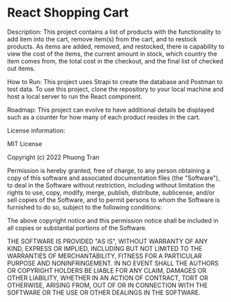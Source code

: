 # React Shopping Cart

Description: This project contains a list of products with the functionality to add item into the cart, remove item(s) from the cart, and to restock products. As items are added, removed, and restocked, there is capability to view the cost of the items, the current amount in stock, which country the item comes from, the total cost in the checkout, and the final list of checked out items. 

How to Run: This project uses Strapi to create the database and Postman to test data. To use this project, clone the repository to your local machine and host a local server to run the React component. 

Roadmap: This project can evolve to have additional details be displayed such as a counter for how many of each product resides in the cart. 

License information: 

MIT License

Copyright (c) 2022 Phuong Tran

Permission is hereby granted, free of charge, to any person obtaining a copy of this software and associated documentation files (the "Software"), to deal in the Software without restriction, including without limitation the rights to use, copy, modify, merge, publish, distribute, sublicense, and/or sell copies of the Software, and to permit persons to whom the Software is furnished to do so, subject to the following conditions:

The above copyright notice and this permission notice shall be included in all copies or substantial portions of the Software.

THE SOFTWARE IS PROVIDED "AS IS", WITHOUT WARRANTY OF ANY KIND, EXPRESS OR IMPLIED, INCLUDING BUT NOT LIMITED TO THE WARRANTIES OF MERCHANTABILITY, FITNESS FOR A PARTICULAR PURPOSE AND NONINFRINGEMENT. IN NO EVENT SHALL THE AUTHORS OR COPYRIGHT HOLDERS BE LIABLE FOR ANY CLAIM, DAMAGES OR OTHER LIABILITY, WHETHER IN AN ACTION OF CONTRACT, TORT OR OTHERWISE, ARISING FROM, OUT OF OR IN CONNECTION WITH THE SOFTWARE OR THE USE OR OTHER DEALINGS IN THE SOFTWARE.